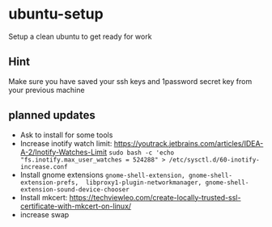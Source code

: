 # ubuntu-setup
Setup a clean ubuntu to get ready for work

## Hint
Make sure you have saved your ssh keys and 1password secret key from your previous machine

## planned updates
* Ask to install for some tools
* Increase inotify watch limit: https://youtrack.jetbrains.com/articles/IDEA-A-2/Inotify-Watches-Limit
`sudo bash -c 'echo "fs.inotify.max_user_watches = 524288" > /etc/sysctl.d/60-inotify-increase.conf`
* Install gnome extensions
`gnome-shell-extension, gnome-shell-extension-prefs,  libproxy1-plugin-networkmanager, gnome-shell-extension-sound-device-chooser`
* Install mkcert: https://techviewleo.com/create-locally-trusted-ssl-certificate-with-mkcert-on-linux/
* increase swap